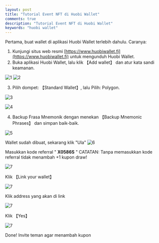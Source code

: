 ```yaml
---
layout: post
title: "Tutorial Event NFT di Huobi Wallet"
comments: true
description: "Tutorial Event NFT di Huobi Wallet"
keywords: "huobi wallet"
---
```


Pertama, buat wallet di aplikasi Huobi Wallet terlebih dahulu. Caranya:
1. Kunjungi situs web resmi [https://www.huobiwallet.fi](https://www.huobiwallet.fi) untuk mengunduh Huobi Wallet.
2. Buka aplikasi Huobi Wallet, lalu klik 【Add wallet】 dan atur kata sandi keamanan. 

![1](https://raw.githubusercontent.com/yusufpraditya/yusufpraditya.github.io/master/_posts/2.jpg)
![2](https://raw.githubusercontent.com/yusufpraditya/yusufpraditya.github.io/master/_posts/aa.PNG)

3. Pilih dompet: 【Standard Wallet】, lalu Pilih: Polygon.

![3](https://raw.githubusercontent.com/yusufpraditya/yusufpraditya.github.io/master/_posts/bb.PNG)

![4](https://raw.githubusercontent.com/yusufpraditya/yusufpraditya.github.io/master/_posts/cc.PNG)

4. Backup Frasa Mnemonik dengan menekan 【Backup Mnemonic Phrases】 dan simpan baik-baik.

![5](https://raw.githubusercontent.com/yusufpraditya/yusufpraditya.github.io/master/_posts/dd.PNG)

Wallet sudah dibuat, sekarang klik "Ula"
![6](https://raw.githubusercontent.com/yusufpraditya/yusufpraditya.github.io/master/_posts/1.jpg)

Masukkan kode referral " **X0586S** " CATATAN: Tanpa memasukkan kode referral tidak menambah +1 kupon draw!

![7](https://raw.githubusercontent.com/yusufpraditya/yusufpraditya.github.io/master/_posts/3.jpg)

Klik 【Link your wallet】

![7](https://raw.githubusercontent.com/yusufpraditya/yusufpraditya.github.io/master/_posts/4.jpg)

Klik address yang akan di link

![7](https://raw.githubusercontent.com/yusufpraditya/yusufpraditya.github.io/master/_posts/5.jpg)

Klik 【Yes】

![7](https://raw.githubusercontent.com/yusufpraditya/yusufpraditya.github.io/master/_posts/6.jpg)

Done! Invite teman agar menambah kupon